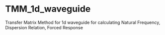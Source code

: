 # TMM_1d_waveguide
Transfer Matrix Method for 1d waveguide for calculating Natural Frequency, Dispersion Relation, Forced Response
